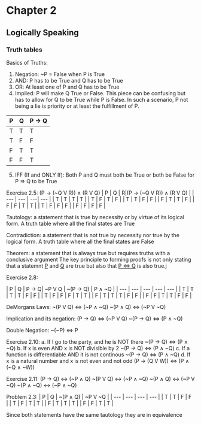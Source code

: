 # Chapter 2
## Logically Speaking 
### Truth tables

Basics of Truths:
1. Negation: ~P = False when P is True
2. AND: P has to be True and Q has to be True
3. OR: At least one of P and Q has to be True
4. Implied: P will make Q True or False. This piece can be confusing but has to allow for Q to be True while P is False. In such a scenario, P not being a lie is priority or at least the fulfillment of P.

| P | Q | P -> Q|
| --- | --- | ---|
| T | T | T |
| T | F | F|
| F | T | T|
| F | F | T|

5. IFF (If and ONLY If): Both P and Q must both be True or both be False for P => Q to be True

Exercise 2.5:
(P -> (~Q V R)) ∧ (R V Q)
| P | Q | R|(P -> (~Q V R)) ∧ (R V Q) |
| --- | --- | ---| --- |
| T | T | T | T |
| T | F | T | F |
| T | T | F | F |
| F | T | T | F |
| F | F | T | T |
| T | F | F | F |
| F | F | F | F |

Tautology: a statement that is true by necessity or by virtue of its logical form. A truth table where all the final states are True

Contradiction: a statement that is not true by necessity nor true by the logical form. A truth table where all the final states are False

Theorem: a statement that is always true but requires truths with a conclusive argument
The key principle to forming proofs is not only stating that a statemnt <ins>P</ins> and <ins>Q</ins> are true but also that <ins>P <=> Q</ins> is also true.j

Exercise 2.8:

| P | Q | P -> Q| ~P V Q | ~(P -> Q) | P ∧ ~Q  |
| --- | --- | --- | --- | --- |
| T | T | T | T | F | F |
| T | F | F | F | T | T |
| F | T | T | T | F | F |
| F | F | T | T | F | F |

DeMorgans Laws:
 ~(P V Q) <=> (~P ∧ ~Q)
 ~(P ∧ Q) <=> (~P V ~Q)

 Implication and its negation:
 (P -> Q) <=> (~P V Q)
 ~(P -> Q) <=> (P ∧ ~Q)

 Double Negation:
 ~(~P) <=> P

Exercise 2.10:
a. If I go to the party, and he is NOT there     ~(P -> Q) <=> (P ∧ ~Q)
b. If x is even AND x is NOT divisible by 2      ~(P -> Q) <=> (P ∧ ~Q)
c. If a function is differentiable AND it is not continous     ~(P -> Q) <=> (P ∧ ~Q)
d. If x is a natural number and x is not even and not odd (P -> (Q V W)) <=> (P ∧ (~Q ∧ ~W))


Exercise 2.11:
(P -> Q) <-> (~P ∧ Q)
~(P V Q) <-> (~P ∧ ~Q)
~(P ∧ Q) <-> (~P V ~Q)
~(P ∧ ~Q) <-> (~P ∧ ~Q)

Problem 2.3:
| P | Q | ~(P ∧ Q) | ~P V ~Q |
| --- | --- | --- | --- |
| T | T | F | F |
| T | F | T | T |
| F | T | T | T |
| F | F | T | T |

Since both statements have the same tautology they are in equivalence
